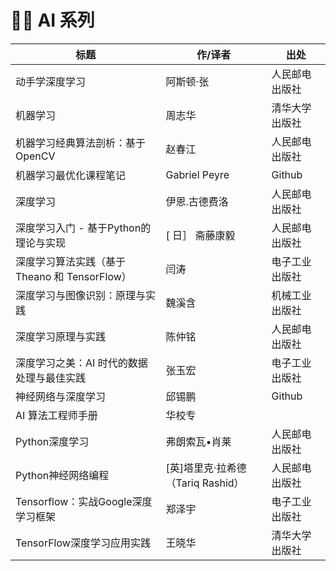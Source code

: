 # 👨‍💻 AI 系列

| 标题                                          | 作/译者                           | 出处           |
| --------------------------------------------- | --------------------------------- | -------------- |
| 动手学深度学习                                | 阿斯顿·张                         | 人民邮电出版社 |
| 机器学习                                      | 周志华                            | 清华大学出版社 |
| 机器学习经典算法剖析：基于 OpenCV             | 赵春江                            | 人民邮电出版社 |
| 机器学习最优化课程笔记                        | Gabriel Peyre                     | Github         |
| 深度学习                                      | 伊恩.古德费洛                     | 人民邮电出版社 |
| 深度学习入门 - 基于Python的理论与实现         | [ 日］ 斋藤康毅                   | 人民邮电出版社 |
| 深度学习算法实践（基于 Theano 和 TensorFlow） | 闫涛                              | 电子工业出版社 |
| 深度学习与图像识别：原理与实践                | 魏溪含                            | 机械工业出版社 |
| 深度学习原理与实践                            | 陈仲铭                            | 人民邮电出版社 |
| 深度学习之美：AI 时代的数据处理与最佳实践     | 张玉宏                            | 电子工业出版社 |
| 神经网络与深度学习                            | 邱锡鹏                            | Github         |
| AI 算法工程师手册                             | 华校专                            |                |
| Python深度学习                                | 弗朗索瓦•肖莱                     | 人民邮电出版社 |
| Python神经网络编程                            | [英]塔里克·拉希德（Tariq Rashid） | 人民邮电出版社 |
| Tensorflow：实战Google深度学习框架            | 郑泽宇                            | 电子工业出版社 |
| TensorFlow深度学习应用实践                    | 王晓华                            | 清华大学出版社 |